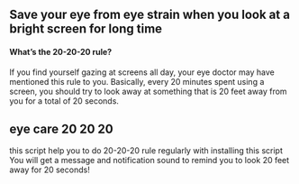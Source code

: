 ## Save your eye from eye strain when you look at a bright screen for long time

#### What’s the 20-20-20 rule?
If you find yourself gazing at screens all day, your eye doctor may have mentioned this rule to you. Basically, every 20 minutes spent using a screen, you should try to look away at something that is 20 feet away from you for a total of 20 seconds.

## eye care 20 20 20
this script help you to do 20-20-20 rule regularly
with installing this script You will get a message and notification sound to remind you to look 20 feet away for 20 seconds!  
